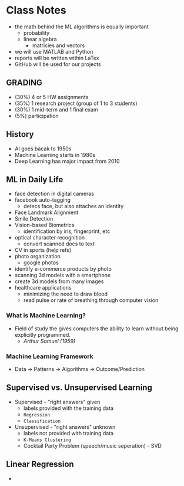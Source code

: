 # Class Notes

* the math behind the ML algorithms is equally important
  * probability
  * linear algebra
    * matricies and vectors
* we will use MATLAB and Python
* reports will be written within LaTex
* GitHub will be used for our projects

## GRADING
* (30%) 4 or 5 HW assignments
* (35%) 1 research project (group of 1 to 3 students)
* (30%) 1 mid-term and 1 final exam
* (5%) participation

## History
* AI goes bacak to 1950s
* Machine Learning starts in 1980s
* Deep Learning has major impact from 2010

## ML in Daily Life
* face detection in digital cameras
* facebook auto-tagging
  * detecs face, but also attaches an identity
* Face Landmark Alignment
* Smile Detection
* Vision-based Biometrics
  * identification by iris, fingerprint, etc
* optical character recognition
  * convert scanned docs to text
* CV in sports (help refs)
* photo organization
  * google photos
* identify e-commerce products by photo
* scanning 3d models with a smartphone
* create 3d models from many images
* healthcare applications
  * minimizing the need to draw blood
  * read pulse or rate of breathing through computer vision

### What is Machine Learning?
* Field of study the gives computers the ability to learn without being explicitly programmed.
  * _Arthur Samuel (1959)_

### Machine Learning Framework
* Data -> Patterns -> Algorithms -> Outcome/Prediction

## Supervised vs. Unsupervised Learning
* Supervised - "right answers" given
  * labels provided with the training data
  * `Regression`
  * `Classification`
* Unsupervised - "right answers" unknown
  * labels not provided with training data
  * `K-Means Clustering`
  * Cocktail Party Problem (speech/music seperation) - SVD

## Linear Regression
* 